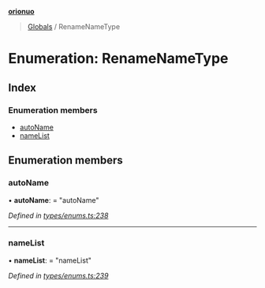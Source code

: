 **[orionuo](../README.md)**

> [Globals](../globals.md) / RenameNameType

# Enumeration: RenameNameType

## Index

### Enumeration members

* [autoName](renamenametype.md#autoname)
* [nameList](renamenametype.md#namelist)

## Enumeration members

### autoName

•  **autoName**:  = "autoName"

*Defined in [types/enums.ts:238](https://github.com/msviha/orionuo/blob/ff1a9e9/src/types/enums.ts#L238)*

___

### nameList

•  **nameList**:  = "nameList"

*Defined in [types/enums.ts:239](https://github.com/msviha/orionuo/blob/ff1a9e9/src/types/enums.ts#L239)*

